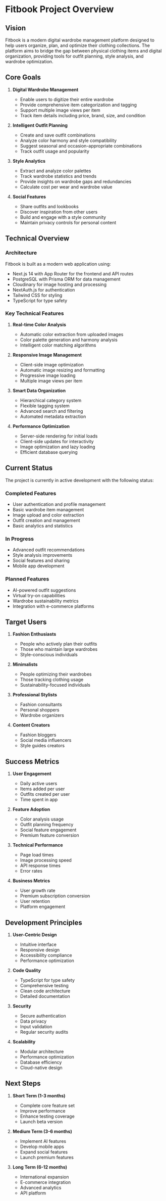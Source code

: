 # Fitbook Project Overview

## Vision

Fitbook is a modern digital wardrobe management platform designed to help users organize, plan, and optimize their clothing collections. The platform aims to bridge the gap between physical clothing items and digital organization, providing tools for outfit planning, style analysis, and wardrobe optimization.

## Core Goals

1. **Digital Wardrobe Management**
   - Enable users to digitize their entire wardrobe
   - Provide comprehensive item categorization and tagging
   - Support multiple image views per item
   - Track item details including price, brand, size, and condition

2. **Intelligent Outfit Planning**
   - Create and save outfit combinations
   - Analyze color harmony and style compatibility
   - Suggest seasonal and occasion-appropriate combinations
   - Track outfit usage and popularity

3. **Style Analytics**
   - Extract and analyze color palettes
   - Track wardrobe statistics and trends
   - Provide insights on wardrobe gaps and redundancies
   - Calculate cost per wear and wardrobe value

4. **Social Features**
   - Share outfits and lookbooks
   - Discover inspiration from other users
   - Build and engage with a style community
   - Maintain privacy controls for personal content

## Technical Overview

### Architecture

Fitbook is built as a modern web application using:
- Next.js 14 with App Router for the frontend and API routes
- PostgreSQL with Prisma ORM for data management
- Cloudinary for image hosting and processing
- NextAuth.js for authentication
- Tailwind CSS for styling
- TypeScript for type safety

### Key Technical Features

1. **Real-time Color Analysis**
   - Automatic color extraction from uploaded images
   - Color palette generation and harmony analysis
   - Intelligent color matching algorithms

2. **Responsive Image Management**
   - Client-side image optimization
   - Automatic image resizing and formatting
   - Progressive image loading
   - Multiple image views per item

3. **Smart Data Organization**
   - Hierarchical category system
   - Flexible tagging system
   - Advanced search and filtering
   - Automated metadata extraction

4. **Performance Optimization**
   - Server-side rendering for initial loads
   - Client-side updates for interactivity
   - Image optimization and lazy loading
   - Efficient database querying

## Current Status

The project is currently in active development with the following status:

### Completed Features
- User authentication and profile management
- Basic wardrobe item management
- Image upload and color extraction
- Outfit creation and management
- Basic analytics and statistics

### In Progress
- Advanced outfit recommendations
- Style analysis improvements
- Social features and sharing
- Mobile app development

### Planned Features
- AI-powered outfit suggestions
- Virtual try-on capabilities
- Wardrobe sustainability metrics
- Integration with e-commerce platforms

## Target Users

1. **Fashion Enthusiasts**
   - People who actively plan their outfits
   - Those who maintain large wardrobes
   - Style-conscious individuals

2. **Minimalists**
   - People optimizing their wardrobes
   - Those tracking clothing usage
   - Sustainability-focused individuals

3. **Professional Stylists**
   - Fashion consultants
   - Personal shoppers
   - Wardrobe organizers

4. **Content Creators**
   - Fashion bloggers
   - Social media influencers
   - Style guides creators

## Success Metrics

1. **User Engagement**
   - Daily active users
   - Items added per user
   - Outfits created per user
   - Time spent in app

2. **Feature Adoption**
   - Color analysis usage
   - Outfit planning frequency
   - Social feature engagement
   - Premium feature conversion

3. **Technical Performance**
   - Page load times
   - Image processing speed
   - API response times
   - Error rates

4. **Business Metrics**
   - User growth rate
   - Premium subscription conversion
   - User retention
   - Platform engagement

## Development Principles

1. **User-Centric Design**
   - Intuitive interface
   - Responsive design
   - Accessibility compliance
   - Performance optimization

2. **Code Quality**
   - TypeScript for type safety
   - Comprehensive testing
   - Clean code architecture
   - Detailed documentation

3. **Security**
   - Secure authentication
   - Data privacy
   - Input validation
   - Regular security audits

4. **Scalability**
   - Modular architecture
   - Performance optimization
   - Database efficiency
   - Cloud-native design

## Next Steps

1. **Short Term (1-3 months)**
   - Complete core feature set
   - Improve performance
   - Enhance testing coverage
   - Launch beta version

2. **Medium Term (3-6 months)**
   - Implement AI features
   - Develop mobile apps
   - Expand social features
   - Launch premium features

3. **Long Term (6-12 months)**
   - International expansion
   - E-commerce integration
   - Advanced analytics
   - API platform 
